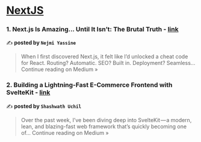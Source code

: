 
<h1><a href=https://medium.com/tag/nextjs/recommended target="_blank" rel="noopener noreferrer">NextJS</a></h1>
<h3>1. Next.js Is Amazing… Until It Isn’t: The Brutal Truth - <a href="https://medium.com/@nejmi.yassine01/next-js-is-amazing-until-it-isnt-the-brutal-truth-d22f9702c038?source=rss------nextjs-5" target="_blank" rel="noopener noreferrer">link</a></h3>

✍️ **posted by `Nejmi Yassine`**

<blockquote>When I first discovered Next.js, it felt like I’d unlocked a cheat code for React. Routing? Automatic. SEO? Built in. Deployment? Seamless…
Continue reading on Medium »</blockquote>

<h3>2. Building a Lightning-Fast E-Commerce Frontend with SvelteKit - <a href="https://medium.com/@shashwathamruthuchil/building-a-lightning-fast-e-commerce-frontend-with-sveltekit-21056830d7e3?source=rss------nextjs-5" target="_blank" rel="noopener noreferrer">link</a></h3>

✍️ **posted by `Shashwath Uchil`**

<blockquote>Over the past week, I’ve been diving deep into SvelteKit — a modern, lean, and blazing-fast web framework that’s quickly becoming one of…
Continue reading on Medium »</blockquote>


